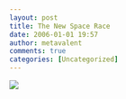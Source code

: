 ```yaml
---
layout: post
title: The New Space Race
date: 2006-01-01 19:57
author: metavalent
comments: true
categories: [Uncategorized]
---
```

<!--Lead Photo --><a href="http://www.cbsnews.com/stories/2005/12/28/60minutes/main1167418.shtml"><img src="https://web.archive.org/web/*/http://awebcamdarkly.com/"
